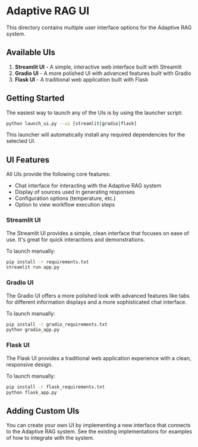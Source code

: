 # Adaptive RAG UI

This directory contains multiple user interface options for the Adaptive RAG system.

## Available UIs

1. **Streamlit UI** - A simple, interactive web interface built with Streamlit
2. **Gradio UI** - A more polished UI with advanced features built with Gradio
3. **Flask UI** - A traditional web application built with Flask

## Getting Started

The easiest way to launch any of the UIs is by using the launcher script:

```bash
python launch_ui.py --ui [streamlit|gradio|flask]
```

This launcher will automatically install any required dependencies for the selected UI.

## UI Features

All UIs provide the following core features:
- Chat interface for interacting with the Adaptive RAG system
- Display of sources used in generating responses
- Configuration options (temperature, etc.)
- Option to view workflow execution steps

### Streamlit UI
The Streamlit UI provides a simple, clean interface that focuses on ease of use. It's great for quick interactions and demonstrations.

To launch manually:
```bash
pip install -r requirements.txt
streamlit run app.py
```

### Gradio UI
The Gradio UI offers a more polished look with advanced features like tabs for different information displays and a more sophisticated chat interface.

To launch manually:
```bash
pip install -r gradio_requirements.txt
python gradio_app.py
```

### Flask UI
The Flask UI provides a traditional web application experience with a clean, responsive design.

To launch manually:
```bash
pip install -r flask_requirements.txt
python flask_app.py
```

## Adding Custom UIs

You can create your own UI by implementing a new interface that connects to the Adaptive RAG system. See the existing implementations for examples of how to integrate with the system.

